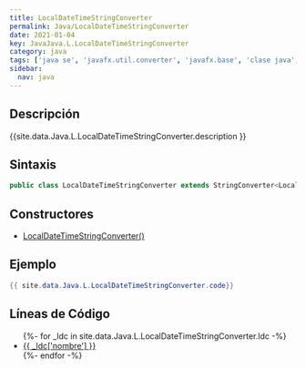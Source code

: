 ```yaml
---
title: LocalDateTimeStringConverter
permalink: Java/LocalDateTimeStringConverter
date: 2021-01-04
key: JavaJava.L.LocalDateTimeStringConverter
category: java
tags: ['java se', 'javafx.util.converter', 'javafx.base', 'clase java', 'JavaFX 8.0']
sidebar: 
  nav: java
---
```


## Descripción
{{site.data.Java.L.LocalDateTimeStringConverter.description }}

## Sintaxis
~~~java
public class LocalDateTimeStringConverter extends StringConverter<LocalDateTime>
~~~

## Constructores
* [LocalDateTimeStringConverter()](/Java/LocalDateTimeStringConverter/LocalDateTimeStringConverter/)

## Ejemplo
~~~java
{{ site.data.Java.L.LocalDateTimeStringConverter.code}}
~~~

## Líneas de Código
<ul>
{%- for _ldc in site.data.Java.L.LocalDateTimeStringConverter.ldc -%}
   <li>
       <a href="{{_ldc['url'] }}">{{ _ldc['nombre'] }}</a>
   </li>
{%- endfor -%}
</ul>

